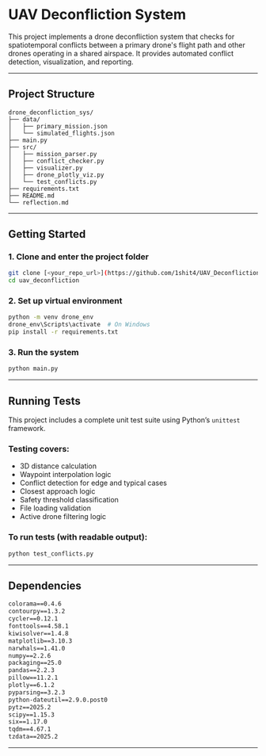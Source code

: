 # UAV Deconfliction System

This project implements a drone deconfliction system that checks for spatiotemporal conflicts between a primary drone's flight path and other drones operating in a shared airspace. It provides automated conflict detection, visualization, and reporting.

---

## Project Structure

```
drone_deconfliction_sys/
├── data/
│   ├── primary_mission.json
│   └── simulated_flights.json
├── main.py
├── src/
│   ├── mission_parser.py
│   ├── conflict_checker.py
│   ├── visualizer.py              
│   ├── drone_plotly_viz.py        
│   └── test_conflicts.py
├── requirements.txt
├── README.md
└── reflection.md
```

---

## Getting Started

### 1. Clone and enter the project folder

```bash
git clone [<your_repo_url>](https://github.com/1shit4/UAV_Deconfliction)
cd uav_deconfliction
```

### 2. Set up virtual environment

```bash
python -m venv drone_env
drone_env\Scripts\activate  # On Windows
pip install -r requirements.txt
```

### 3. Run the system

```bash
python main.py
```

---

## Running Tests

This project includes a complete unit test suite using Python’s `unittest` framework.

### Testing covers:

- 3D distance calculation
- Waypoint interpolation logic
- Conflict detection for edge and typical cases
- Closest approach logic
- Safety threshold classification
- File loading validation
- Active drone filtering logic

### To run tests (with readable output):

```bash
python test_conflicts.py
```

---

## Dependencies

```txt
colorama==0.4.6
contourpy==1.3.2
cycler==0.12.1
fonttools==4.58.1
kiwisolver==1.4.8
matplotlib==3.10.3
narwhals==1.41.0
numpy==2.2.6
packaging==25.0
pandas==2.2.3
pillow==11.2.1
plotly==6.1.2
pyparsing==3.2.3
python-dateutil==2.9.0.post0
pytz==2025.2
scipy==1.15.3
six==1.17.0
tqdm==4.67.1
tzdata==2025.2
```

---


